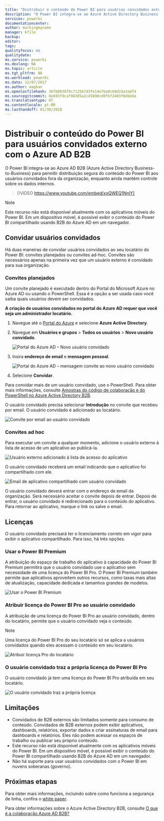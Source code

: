 ```yaml
---
title: "Distribuir o conteúdo do Power BI para usuários convidados externo com o Azure AD B2B"
description: "O Power BI integra-se ao Azure Active Directory Business-to-business (Azure AD B2B) para permitir distribuição segura do conteúdo do Power BI aos usuários convidados fora da organização."
services: powerbi
documentationcenter: 
author: markingmyname
manager: kfile
backup: 
editor: 
tags: 
qualityfocus: no
qualitydate: 
ms.service: powerbi
ms.devlang: NA
ms.topic: article
ms.tgt_pltfrm: NA
ms.workload: powerbi
ms.date: 12/07/2017
ms.author: maghan
ms.openlocfilehash: 36fb0838f9c712567d3fe14e7ba0c69d2da3adf4
ms.sourcegitcommit: 6e693f9caf98385a2c45890cd0fbf2403f0dbb8a
ms.translationtype: HT
ms.contentlocale: pt-BR
ms.lasthandoff: 01/30/2018
---
```

# <a name="distribute-power-bi-content-to-external-guest-users-with-azure-ad-b2b"></a>Distribuir o conteúdo do Power BI para usuários convidados externo com o Azure AD B2B

O Power BI integra-se ao Azure AD B2B (Azure Active Directory Business-to-Business) para permitir distribuição segura do conteúdo do Power BI aos usuários convidados fora da organização, enquanto ainda mantém controle sobre os dados internos.

> [!VIDEO https://www.youtube.com/embed/xxQWEQ1NnlY]

> [!NOTE]
> Este recurso não está disponível atualmente com os aplicativos móveis do Power BI. Em um dispositivo móvel, é possível exibir o conteúdo do Power BI compartilhado usando B2B do Azure AD em um navegador. 

## <a name="invite-guest-users"></a>Convidar usuários convidados

Há duas maneiras de convidar usuários convidados ao seu locatário do Power BI: convites planejados ou convites ad-hoc. Convites são necessários apenas na primeira vez que um usuário externo é convidado para sua organização.

### <a name="planned-invites"></a>Convites planejados

Um convite planejado é executado dentro do Portal do Microsoft Azure no Azure AD ou usando o PowerShell. Essa é a opção a ser usada caso você saiba quais usuários devem ser convidados. 

**A criação de usuários convidados no portal do Azure AD requer que você seja um administrador locatário.**

1. Navegue até o [Portal do Azure](https://portal.azure.com) e selecione **Azure Active Directory**.

2. Navegue em **Usuários e grupos** > **Todos os usuários** > **Novo usuário convidado**.

    ![Portal do Azure AD – Novo usuário convidado](media/service-admin-azure-ad-b2b/azuread-portal-new-guest-user.png)

3. Insira **endereço de email** e **mensagem pessoal**.

    ![Portal do Azure AD – mensagem convite ao novo usuário convidado](media/service-admin-azure-ad-b2b/azuread-portal-invite-message.png)

4. Selecione **Convidar**.

Para convidar mais de um usuário convidado, use o PowerShell. Para obter mais informações, consulte [Amostras do código de colaboração e do PowerShell no Azure Active Directory B2B](https://docs.microsoft.com/azure/active-directory/active-directory-b2b-code-samples).

O usuário convidado precisa selecionar **Introdução** no convite que recebeu por email. O usuário convidado é adicionado ao locatário.

![Convite por email ao usuário convidado](media/service-admin-azure-ad-b2b/guest-user-invite-email.png)

### <a name="ad-hoc-invites"></a>Convites ad hoc

Para executar um convite a qualquer momento, adicione o usuário externo à lista de acesso de um aplicativo ao publicá-la.

![Usuário externo adicionado à lista de acesso do aplicativo](media/service-admin-azure-ad-b2b/power-bi-app-access.png)

O usuário convidado receberá um email indicando que o aplicativo foi compartilhado com ele.

![Email de aplicativo compartilhado com usuário convidado](media/service-admin-azure-ad-b2b/guest-user-invite-email2.png)

O usuário convidado deverá entrar com o endereço de email da organização. Será necessário aceitar o convite depois de entrar. Depois de entrar, o usuário convidado é redirecionado para o conteúdo do aplicativo. Para retornar ao aplicativo, marque o link ou salve o email.

## <a name="licensing"></a>Licenças

O usuário convidado precisará ter o licenciamento correto em vigor para exibir o aplicativo compartilhado. Para isso, há três opções.

### <a name="use-power-bi-premium"></a>Usar o Power BI Premium

A atribuição do espaço de trabalho do aplicativo à capacidade do Power BI Premium permitirá que o usuário convidado use o aplicativo sem necessidade de uma licença do Power BI Pro. O Power BI Premium também permite que aplicativos aproveitem outros recursos, como taxas mais altas de atualização, capacidade dedicada e tamanhos grandes de modelos.

![Usar o Power BI Premium](media/service-admin-azure-ad-b2b/license-approach1.png)

### <a name="assign-power-bi-pro-license-to-guest-user"></a>Atribuir licença do Power BI Pro ao usuário convidado

A atribuição de uma licença do Power BI Pro ao usuário convidado, dentro do locatário, permite que o usuário convidado veja o conteúdo.

> [!NOTE]
> Uma licença do Power BI Pro do seu locatário só se aplica a usuários convidados quando eles acessam o conteúdo em seu locatário.

![Atribuir licença Pro do locatário](media/service-admin-azure-ad-b2b/license-approach2.png)

### <a name="guest-user-brings-their-own-power-bi-pro-license"></a>O usuário convidado traz a própria licença do Power BI Pro

O usuário convidado já tem uma licença do Power BI Pro atribuída em seu locatário.

![O usuário convidado traz a própria licença](media/service-admin-azure-ad-b2b/license-approach3.png)

## <a name="limitations"></a>Limitações

* Convidados de B2B externos são limitados somente para consumo de conteúdo. Convidados de B2B externos podem exibir aplicativos, dashboards, relatórios, exportar dados e criar assinaturas de email para dashboards e relatórios. Eles não podem acessar os espaços de trabalho ou publicar seu próprio conteúdo.
* Este recurso não está disponível atualmente com os aplicativos móveis do Power BI. Em um dispositivo móvel, é possível exibir o conteúdo do Power BI compartilhado usando B2B do Azure AD em um navegador.
* Não há suporte para usar usuários convidados com o Power BI em nuvens soberanas (governo).

## <a name="next-steps"></a>Próximas etapas

Para obter mais informações, incluindo sobre como funciona a segurança de linha, confira o [white paper](https://aka.ms/powerbi-b2b-whitepaper).

Para obter informações sobre o Azure Active Directory B2B, consulte [O que é a colaboração Azure AD B2B?](https://docs.microsoft.com/azure/active-directory/active-directory-b2b-what-is-azure-ad-b2b)